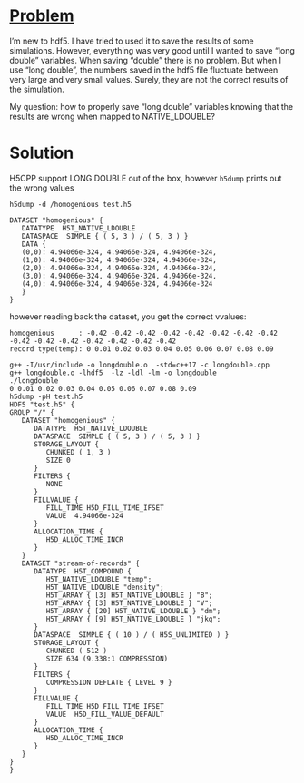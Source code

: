 # [Problem](https://forum.hdfgroup.org/t/a-problem-when-saving-native-ldouble-variables/9504)
I’m new to hdf5. I have tried to used it to save the results of some simulations. However, everything was very good until I wanted to save “long double” variables. When saving “double” there is no problem. But when I use “long double”, the numbers saved in the hdf5 file fluctuate between very large and very small values. Surely, they are not the correct results of the simulation.

My question: how to properly save “long double” variables knowing that the results are wrong when mapped to NATIVE_LDOUBLE?

# Solution
H5CPP support LONG DOUBLE out of the box, however `h5dump` prints out the wrong values

```
h5dump -d /homogenious test.h5

DATASET "homogenious" {
   DATATYPE  H5T_NATIVE_LDOUBLE
   DATASPACE  SIMPLE { ( 5, 3 ) / ( 5, 3 ) }
   DATA {
   (0,0): 4.94066e-324, 4.94066e-324, 4.94066e-324,
   (1,0): 4.94066e-324, 4.94066e-324, 4.94066e-324,
   (2,0): 4.94066e-324, 4.94066e-324, 4.94066e-324,
   (3,0): 4.94066e-324, 4.94066e-324, 4.94066e-324,
   (4,0): 4.94066e-324, 4.94066e-324, 4.94066e-324
   }
}
```
however reading back the dataset, you get the correct vvalues:

```
homogenious      : -0.42 -0.42 -0.42 -0.42 -0.42 -0.42 -0.42 -0.42 -0.42 -0.42 -0.42 -0.42 -0.42 -0.42 -0.42 
record type(temp): 0 0.01 0.02 0.03 0.04 0.05 0.06 0.07 0.08 0.09 
```


```
g++ -I/usr/include -o longdouble.o  -std=c++17 -c longdouble.cpp
g++ longdouble.o -lhdf5  -lz -ldl -lm -o longdouble	
./longdouble
0 0.01 0.02 0.03 0.04 0.05 0.06 0.07 0.08 0.09 
h5dump -pH test.h5
HDF5 "test.h5" {
GROUP "/" {
   DATASET "homogenious" {
      DATATYPE  H5T_NATIVE_LDOUBLE
      DATASPACE  SIMPLE { ( 5, 3 ) / ( 5, 3 ) }
      STORAGE_LAYOUT {
         CHUNKED ( 1, 3 )
         SIZE 0
      }
      FILTERS {
         NONE
      }
      FILLVALUE {
         FILL_TIME H5D_FILL_TIME_IFSET
         VALUE  4.94066e-324
      }
      ALLOCATION_TIME {
         H5D_ALLOC_TIME_INCR
      }
   }
   DATASET "stream-of-records" {
      DATATYPE  H5T_COMPOUND {
         H5T_NATIVE_LDOUBLE "temp";
         H5T_NATIVE_LDOUBLE "density";
         H5T_ARRAY { [3] H5T_NATIVE_LDOUBLE } "B";
         H5T_ARRAY { [3] H5T_NATIVE_LDOUBLE } "V";
         H5T_ARRAY { [20] H5T_NATIVE_LDOUBLE } "dm";
         H5T_ARRAY { [9] H5T_NATIVE_LDOUBLE } "jkq";
      }
      DATASPACE  SIMPLE { ( 10 ) / ( H5S_UNLIMITED ) }
      STORAGE_LAYOUT {
         CHUNKED ( 512 )
         SIZE 634 (9.338:1 COMPRESSION)
      }
      FILTERS {
         COMPRESSION DEFLATE { LEVEL 9 }
      }
      FILLVALUE {
         FILL_TIME H5D_FILL_TIME_IFSET
         VALUE  H5D_FILL_VALUE_DEFAULT
      }
      ALLOCATION_TIME {
         H5D_ALLOC_TIME_INCR
      }
   }
}
}
```
